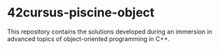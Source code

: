 # 42cursus-piscine-object
This repository contains the solutions developed during an immersion in advanced topics of object-oriented programming in C++.
